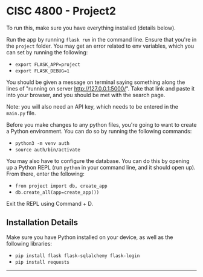 # CISC 4800 - Project2

To run this, make sure you have everything installed (details below). 

Run the app by running `flask run` in the command line. Ensure that you're in the `project` folder. You may get an error related to env variables, which you can set by running the following: 
* `export FLASK_APP=project`
* `export FLASK_DEBUG=1`

You should be given a message on terminal saying something along the lines of "running on server http://127.0.0.1:5000/". Take that link and paste it into your browser, and you should be met with the search page.

Note: you will also need an API key, which needs to be entered in the `main.py` file. 

Before you make changes to any python files, you're going to want to create a Python environment. You can do so by running the following commands: 
* `python3 -m venv auth`
* `source auth/bin/activate`

You may also have to configure the database. You can do this by opening up a Python REPL (run `python` in your command line, and it should open up). From there, enter the following: 
* `from project import db, create_app`
* `db.create_all(app=create_app())`

Exit the REPL using Command + D. 

Installation Details
----------------------------------

Make sure you have Python installed on your device, as well as the following libraries: 
* `pip install flask flask-sqlalchemy flask-login`
* `pip install requests` 

---------------------------------

